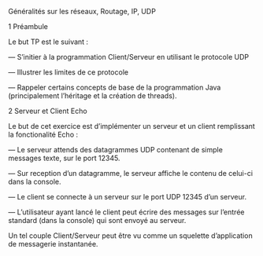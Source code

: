 Généralités sur les réseaux, Routage, IP, UDP

1 Préambule

Le but TP est le suivant :

— S’initier à la programmation Client/Serveur en utilisant le protocole UDP

— Illustrer les limites de ce protocole

— Rappeler certains concepts de base de la programmation Java (principalement l’héritage et la création de threads).

2 Serveur et Client Echo

Le but de cet exercice est d’implémenter un serveur et un client remplissant la fonctionalité Echo :

— Le serveur attends des datagrammes UDP contenant de simple messages texte, sur le port 12345.

— Sur reception d’un datagramme, le serveur affiche le contenu de celui-ci dans la console.

— Le client se connecte à un serveur sur le port UDP 12345 d’un serveur.

— L’utilisateur ayant lancé le client peut écrire des messages sur l’entrée standard (dans la console) qui sont envoyé au serveur.


Un tel couple Client/Serveur peut être vu comme un squelette d’application de messagerie instantanée.
